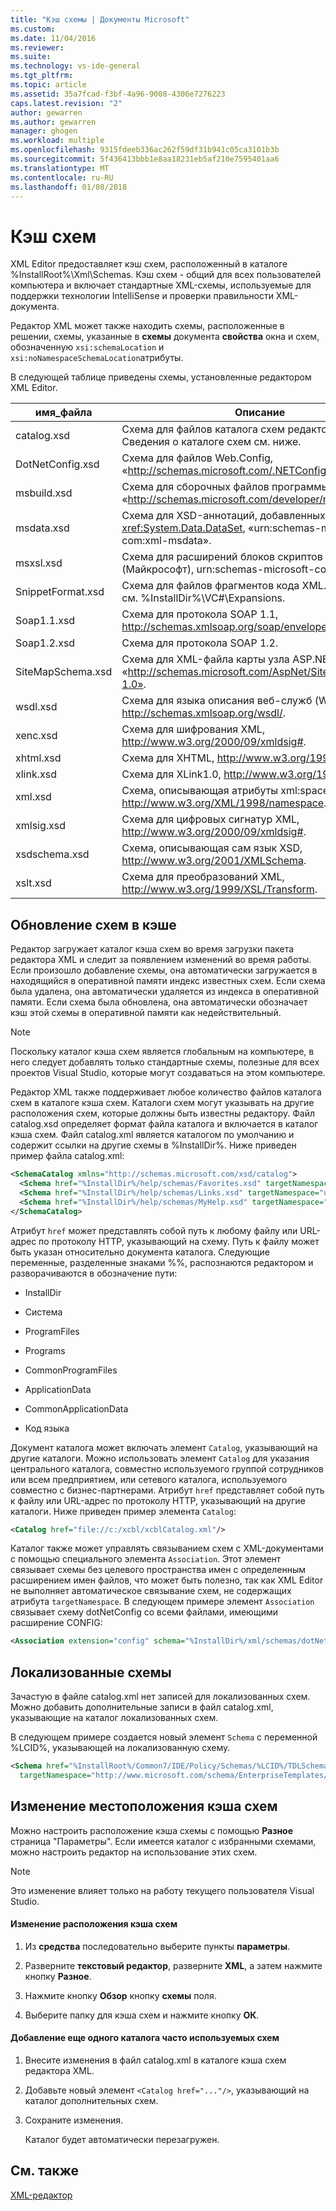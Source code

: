```yaml
---
title: "Кэш схемы | Документы Microsoft"
ms.custom: 
ms.date: 11/04/2016
ms.reviewer: 
ms.suite: 
ms.technology: vs-ide-general
ms.tgt_pltfrm: 
ms.topic: article
ms.assetid: 35a7fcad-f3bf-4a96-9008-4306e7276223
caps.latest.revision: "2"
author: gewarren
ms.author: gewarren
manager: ghogen
ms.workload: multiple
ms.openlocfilehash: 9315fdeeb336ac262f59df31b941c05ca3101b3b
ms.sourcegitcommit: 5f436413bbb1e8aa18231eb5af210e7595401aa6
ms.translationtype: MT
ms.contentlocale: ru-RU
ms.lasthandoff: 01/08/2018
---
```

# <a name="schema-cache"></a>Кэш схем
XML Editor предоставляет кэш схем, расположенный в каталоге %InstallRoot%\Xml\Schemas. Кэш схем - общий для всех пользователей компьютера и включает стандартные XML-схемы, используемые для поддержки технологии IntelliSense и проверки правильности XML-документа.  
  
 Редактор XML может также находить схемы, расположенные в решении, схемы, указанные в **схемы** документа **свойства** окна и схем, обозначенную `xsi:schemaLocation` и `xsi:noNamespaceSchemaLocation`атрибуты.  
  
 В следующей таблице приведены схемы, установленные редактором XML Editor.  
  
|имя_файла|Описание|  
|--------------|-----------------|  
|catalog.xsd|Схема для файлов каталога схем редактора XML. Сведения о каталоге схем см. ниже.|  
|DotNetConfig.xsd|Схема для файлов Web.Config, «http://schemas.microsoft.com/.NETConfiguration/v2.0».|  
|msbuild.xsd|Схема для сборочных файлов программы MSBuild, «http://schemas.microsoft.com/developer/msbuild/2003».|  
|msdata.xsd|Схема для XSD-аннотаций, добавленных классом <xref:System.Data.DataSet>, «urn:schemas-microsoft-com:xml-msdata».|  
|msxsl.xsd|Схема для расширений блоков скриптов XSLT (Майкрософт), urn:schemas-microsoft-com:xslt.|  
|SnippetFormat.xsd|Схема для файлов фрагментов кода XML. Например, см. %InstallDir%\VC#\Expansions.|  
|Soap1.1.xsd|Схема для протокола SOAP 1.1, http://schemas.xmlsoap.org/soap/envelope/.|  
|Soap1.2.xsd|Схема для протокола SOAP 1.2.|  
|SiteMapSchema.xsd|Схема для XML-файла карты узла ASP.NET, «http://schemas.microsoft.com/AspNet/SiteMap-File-1.0».|  
|wsdl.xsd|Схема для языка описания веб-служб (WSDL), http://schemas.xmlsoap.org/wsdl/.|  
|xenc.xsd|Схема для шифрования XML, http://www.w3.org/2000/09/xmldsig#.|  
|xhtml.xsd|Схема для XHTML, http://www.w3.org/1999/xhtml.|  
|xlink.xsd|Схема для XLink1.0, http://www.w3.org/1999/xlink.|  
|xml.xsd|Схема, описывающая атрибуты xml:space и xml:lang, http://www.w3.org/XML/1998/namespace.|  
|xmlsig.xsd|Схема для цифровых сигнатур XML, http://www.w3.org/2000/09/xmldsig#.|  
|xsdschema.xsd|Схема, описывающая сам язык XSD, http://www.w3.org/2001/XMLSchema.|  
|xslt.xsd|Схема для преобразований XML, http://www.w3.org/1999/XSL/Transform.|  
  
## <a name="updating-schemas-in-the-cache"></a>Обновление схем в кэше  
 Редактор загружает каталог кэша схем во время загрузки пакета редактора XML и следит за появлением изменений во время работы. Если произошло добавление схемы, она автоматически загружается в находящийся в оперативной памяти индекс известных схем. Если схема была удалена, она автоматически удаляется из индекса в оперативной памяти. Если схема была обновлена, она автоматически обозначает кэш этой схемы в оперативной памяти как недействительный.  
  
> [!NOTE]
>  Поскольку каталог кэша схем является глобальным на компьютере, в него следует добавлять только стандартные схемы, полезные для всех проектов Visual Studio, которые могут создаваться на этом компьютере.  
  
 Редактор XML также поддерживает любое количество файлов каталога схем в каталоге кэша схем. Каталоги схем могут указывать на другие расположения схем, которые должны быть известны редактору. Файл catalog.xsd определяет формат файла каталога и включается в каталог кэша схем. Файл catalog.xml является каталогом по умолчанию и содержит ссылки на другие схемы в %InstallDir%. Ниже приведен пример файла catalog.xml:  
  
```xml
<SchemaCatalog xmlns="http://schemas.microsoft.com/xsd/catalog">  
  <Schema href="%InstallDir%/help/schemas/Favorites.xsd" targetNamespace="urn:Favorites-Schema"/>  
  <Schema href="%InstallDir%/help/schemas/Links.xsd" targetNamespace="urn:Links-Schema"/>  
  <Schema href="%InstallDir%/help/schemas/MyHelp.xsd" targetNamespace="urn:VSHelp-Schema"/>  
</SchemaCatalog>  
```
  
 Атрибут `href` может представлять собой путь к любому файлу или URL-адрес по протоколу HTTP, указывающий на схему. Путь к файлу может быть указан относительно документа каталога. Следующие переменные, разделенные знаками %%, распознаются редактором и разворачиваются в обозначение пути:  
  
-   InstallDir  
  
-   Система  
  
-   ProgramFiles  
  
-   Programs  
  
-   CommonProgramFiles  
  
-   ApplicationData  
  
-   CommonApplicationData  
  
-   Код языка  
  
Документ каталога может включать элемент `Catalog`, указывающий на другие каталоги. Можно использовать элемент `Catalog` для указания центрального каталога, совместно используемого группой сотрудников или всем предприятием, или сетевого каталога, используемого совместно с бизнес-партнерами. Атрибут `href` представляет собой путь к файлу или URL-адрес по протоколу HTTP, указывающий на другие каталоги. Ниже приведен пример элемента `Catalog`:  
  
```xml
<Catalog href="file://c:/xcbl/xcblCatalog.xml"/>  
```
  
 Каталог также может управлять связыванием схем с XML-документами с помощью специального элемента `Association`. Этот элемент связывает схемы без целевого пространства имен с определенным расширением имен файлов, что может быть полезно, так как XML Editor не выполняет автоматическое связывание схем, не содержащих атрибута `targetNamespace`. В следующем примере элемент `Association` связывает схему dotNetConfig со всеми файлами, имеющими расширение CONFIG:  
  
```xml
<Association extension="config" schema="%InstallDir%/xml/schemas/dotNetConfig.xsd"/>  
```
  
## <a name="localized-schemas"></a>Локализованные схемы  
 Зачастую в файле catalog.xml нет записей для локализованных схем. Можно добавить дополнительные записи в файл catalog.xml, указывающие на каталог локализованных схем.  
  
 В следующем примере создается новый элемент `Schema` с переменной %LCID%, указывающей на локализованную схему.  
  
```xml
<Schema href="%InstallRoot%/Common7/IDE/Policy/Schemas/%LCID%/TDLSchema.xsd"  
  targetNamespace="http://www.microsoft.com/schema/EnterpriseTemplates/TDLSchema"/>  
```
  
## <a name="changing-the-location-of-the-schema-cache"></a>Изменение местоположения кэша схем  
 Можно настроить расположение кэша схемы с помощью **Разное** страница "Параметры". Если имеется каталог с избранными схемами, можно настроить редактор на использование этих схем.  
  
> [!NOTE]
>  Это изменение влияет только на работу текущего пользователя Visual Studio.  
  
#### <a name="to-change-the-schema-cache-location"></a>Изменение расположения кэша схем  
  
1.  Из **средства** последовательно выберите пункты **параметры**.  
  
2.  Разверните **текстовый редактор**, разверните **XML**, а затем нажмите кнопку **Разное**.  
  
3.  Нажмите кнопку **Обзор** кнопку **схемы** поля.  
  
4.  Выберите папку для кэша схем и нажмите кнопку **ОК**.  
  
#### <a name="to-add-another-directory-of-common-schemas"></a>Добавление еще одного каталога часто используемых схем  
  
1.  Внесите изменения в файл catalog.xml в каталоге кэша схем редактора XML.  
  
2.  Добавьте новый элемент `<Catalog href="..."/>`, указывающий на каталог дополнительных схем.  
  
3.  Сохраните изменения.  
  
     Каталог будет автоматически перезагружен.  
  
## <a name="see-also"></a>См. также  
 [XML-редактор](../xml-tools/xml-editor.md)